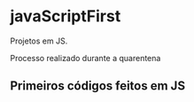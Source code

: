 # javaScriptFirst

Projetos em JS.   

Processo realizado durante a quarentena  
   
## Primeiros códigos feitos em JS 
<br>  

 



